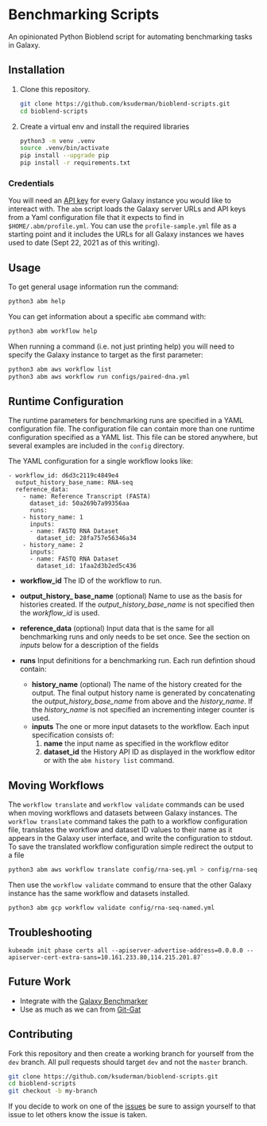 # Benchmarking Scripts
An opinionated Python Bioblend script for automating benchmarking tasks in Galaxy.



## Installation

1. Clone this repository.
   ```bash
   git clone https://github.com/ksuderman/bioblend-scripts.git
   cd bioblend-scripts
   ```
1. Create a virtual env and install the required libraries
   ```bash
   python3 -m venv .venv
   source .venv/bin/activate
   pip install --upgrade pip
   pip install -r requirements.txt
   ```

### Credentials

You will need an [API key](https://training.galaxyproject.org/training-material/faqs/galaxy/preferences_admin_api_key.html) for every Galaxy instance you would like to intereact with.  The `abm` script loads the Galaxy server URLs and API keys from a Yaml configuration file that it expects to find in `$HOME/.abm/profile.yml`.  You can use the `profile-sample.yml` file as a starting point and it includes the URLs for all Galaxy instances we haves used to date (Sept 22, 2021 as of this writing). 

## Usage

To get general usage information run the command:

```bash
python3 abm help
```

You can get information about a specific `abm` command with:

```bash
python3 abm workflow help
```

When running a command (i.e. not just printing help) you will need to specify the Galaxy instance to target as the first parameter:

```bash
python3 abm aws workflow list
python3 abm aws workflow run configs/paired-dna.yml
```

## Runtime Configuration

The runtime parameters for benchmarking runs are specified in a YAML configuration file.  The configuration file can contain more than one runtime configuration specified as a YAML list. This file can be stored anywhere, but several examples are included in the `config` directory. 

The YAML configuration for a single workflow looks like:

```
- workflow_id: d6d3c2119c4849e4
  output_history_base_name: RNA-seq
  reference_data:
    - name: Reference Transcript (FASTA)
      dataset_id: 50a269b7a99356aa
      runs:
    - history_name: 1
      inputs:
      - name: FASTQ RNA Dataset
        dataset_id: 28fa757e56346a34
    - history_name: 2
      inputs:
      - name: FASTQ RNA Dataset
        dataset_id: 1faa2d3b2ed5c436
```

- **workflow_id** 
  The ID of the workflow to run.
  
- **output_history_ base_name**  (optional)
  Name to use as the basis for histories created.  If the *output_history_base_name* is not specified then the  *workflow_id* is used.
  
- **reference_data** (optional)
  Input data that is the same for all benchmarking runs and only needs to be set once.  See the section on *inputs* below for a description of the fields

- **runs**
  Input definitions for a benchmarking run.  Each run defintion shoud contain:

  - **history_name** (optional) 
    The name of the history created for the output.  The final output history name is generated by concatenating the *output_history_base_name* from above and the *history_name*.  If the *history_name* is not specified an incrementing integer counter is used.
  - **inputs**
    The one or more input datasets to the workflow.  Each input specification consists of:
    1. **name** the input name as specified in the workflow editor
    2. **dataset_id** the History API ID as displayed in the workflow editor or with the  `abm history list` command.

## Moving Workflows

The `workflow translate` and `workflow validate` commands can be used when moving workflows and datasets between Galaxy instances.  The `workflow translate` command takes the path to a workflow configuration file, translates the workflow and dataset ID values to their name as it appears in the Galaxy user interface, and write the configuration to stdout.  To save the translated workflow configuration simple redirect the output to a file

```bash
python3 abm aws workflow translate config/rna-seq.yml > config/rna-seq-named.yml
```

Then use the `workflow validate` command to ensure that the other Galaxy instance has the same workflow and datasets installed.

```b
python3 abm gcp workflow validate config/rna-seq-named.yml
```



## Troubleshooting



````
kubeadm init phase certs all --apiserver-advertise-address=0.0.0.0 --apiserver-cert-extra-sans=10.161.233.80,114.215.201.87`
````



## Future Work

- Integrate with the [Galaxy Benchmarker](https://github.com/usegalaxy-eu/GalaxyBenchmarker)
- Use as much as we can from [Git-Gat](https://github.com/hexylena/git-gat)

## Contributing

Fork this repository and then create a working branch for yourself from the `dev` branch. All pull requests should target  `dev` and not the `master` branch.

```bash
git clone https://github.com/ksuderman/bioblend-scripts.git
cd bioblend-scripts
git checkout -b my-branch
```

If you decide to work on one of the [issues](bioblend-scripts/issues) be sure to assign yourself to that issue to let others know the issue is taken.

